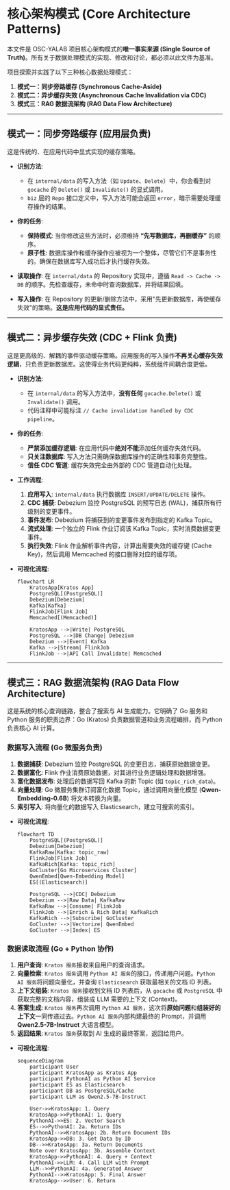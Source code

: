 # 核心架构模式 (Core Architecture Patterns)

本文件是 OSC-YALAB 项目核心架构模式的**唯一事实来源 (Single Source of Truth)**。所有关于数据处理模式的实现、修改和讨论，都必须以此文件为基准。

项目探索并实践了以下三种核心数据处理模式：

1.  **模式一：同步旁路缓存 (Synchronous Cache-Aside)**
2.  **模式二：异步缓存失效 (Asynchronous Cache Invalidation via CDC)**
3.  **模式三：RAG 数据流架构 (RAG Data Flow Architecture)**

---

## 模式一：同步旁路缓存 (应用层负责)

这是传统的、在应用代码中显式实现的缓存策略。

-   **识别方法**:
    -   在 `internal/data` 的写入方法（如 `Update`、`Delete`）中，你会看到对 `gocache` 的 `Delete()` 或 `Invalidate()` 的显式调用。
    -   `biz` 层的 `Repo` 接口定义中，写入方法可能会返回 `error`，暗示需要处理缓存操作的结果。

-   **你的任务**:
    -   **保持模式**: 当你修改这些方法时，必须维持 **“先写数据库，再删缓存”** 的顺序。
    -   **原子性**: 数据库操作和缓存操作应被视为一个整体，尽管它们不是事务性的。确保在数据库写入成功后才执行缓存失效。

-   **读取操作**: 在 `internal/data` 的 Repository 实现中，遵循 `Read -> Cache -> DB` 的顺序。先检查缓存，未命中时查询数据库，并将结果回填。
-   **写入操作**: 在 Repository 的更新/删除方法中，采用"先更新数据库，再使缓存失效"的策略。**这是应用代码的显式责任。**

---

## 模式二：异步缓存失效 (CDC + Flink 负责)

这是更高级的、解耦的事件驱动缓存策略。应用服务的写入操作**不再关心缓存失效逻辑**，只负责更新数据库。这使得业务代码更纯粹，系统组件间耦合度更低。

-   **识别方法**:
    -   在 `internal/data` 的写入方法中，**没有任何** `gocache.Delete()` 或 `Invalidate()` 调用。
    -   代码注释中可能标注 `// Cache invalidation handled by CDC pipeline`。

-   **你的任务**:
    -   **严禁添加缓存逻辑**: 在应用代码中**绝对不能**添加任何缓存失效代码。
    -   **只关注数据库**: 写入方法只需确保数据库操作的正确性和事务完整性。
    -   **信任 CDC 管道**: 缓存失效完全由外部的 CDC 管道自动化处理。

-   **工作流程**:
    1.  **应用写入**: `internal/data` 执行数据库 `INSERT/UPDATE/DELETE` 操作。
    2.  **CDC 捕获**: Debezium 监控 PostgreSQL 的预写日志 (WAL)，捕获所有行级别的变更事件。
    3.  **事件发布**: Debezium 将捕获到的变更事件发布到指定的 Kafka Topic。
    4.  **流式处理**: 一个独立的 Flink 作业订阅该 Kafka Topic，实时消费数据变更事件。
    5.  **执行失效**: Flink 作业解析事件内容，计算出需要失效的缓存键 (Cache Key)，然后调用 Memcached 的接口删除对应的缓存项。

-   **可视化流程**:
    ```mermaid
    flowchart LR
        KratosApp[Kratos App]
        PostgreSQL[(PostgreSQL)]
        Debezium[Debezium]
        Kafka[Kafka]
        FlinkJob[Flink Job]
        Memcached[(Memcached)]
        
        KratosApp -->|Write| PostgreSQL
        PostgreSQL -->|DB Change| Debezium
        Debezium -->|Event| Kafka
        Kafka -->|Stream| FlinkJob
        FlinkJob -->|API Call Invalidate| Memcached
    ```

---

## 模式三：RAG 数据流架构 (RAG Data Flow Architecture)

这是系统的核心查询链路，整合了搜索与 AI 生成能力。它明确了 Go 服务和 Python 服务的职责边界：Go (Kratos) 负责数据管道和业务流程编排，而 Python 负责核心 AI 计算。

### 数据写入流程 (Go 微服务负责)

1.  **数据捕获**: Debezium 监控 PostgreSQL 的变更日志，捕获原始数据变更。
2.  **数据富化**: Flink 作业消费原始数据，对其进行业务逻辑处理和数据增强。
3.  **富化数据发布**: 处理后的数据写回 Kafka 的新 Topic (如 `topic_rich_data`)。
4.  **向量处理**: Go 微服务集群订阅富化数据 Topic，通过调用向量化模型 (**Qwen-Embedding-0.6B**) 将文本转换为向量。
5.  **索引写入**: 将向量化的数据写入 Elasticsearch，建立可搜索的索引。

-   **可视化流程**:
    ```mermaid
    flowchart TD
        PostgreSQL[(PostgreSQL)]
        Debezium[Debezium]
        KafkaRaw[Kafka: topic_raw]
        FlinkJob[Flink Job]
        KafkaRich[Kafka: topic_rich]
        GoCluster[Go Microservices Cluster]
        QwenEmbed[Qwen-Embedding Model]
        ES[(Elasticsearch)]
        
        PostgreSQL -->|CDC| Debezium
        Debezium -->|Raw Data| KafkaRaw
        KafkaRaw -->|Consume| FlinkJob
        FlinkJob -->|Enrich & Rich Data| KafkaRich
        KafkaRich -->|Subscribe| GoCluster
        GoCluster -->|Vectorize| QwenEmbed
        GoCluster -->|Index| ES
    ```

### 数据读取流程 (Go + Python 协作)

1.  **用户查询**: `Kratos 服务`接收来自用户的查询请求。
2.  **向量检索**: `Kratos 服务`调用 `Python AI 服务`的接口，传递用户问题。`Python AI 服务`将问题向量化，并查询 `Elasticsearch` 获取最相关的文档 ID 列表。
3.  **上下文组装**: `Kratos 服务`接收到文档 ID 列表后，从 `gocache` 或 `PostgreSQL` 中获取完整的文档内容，组装成 LLM 需要的上下文 (Context)。
4.  **答案生成**: `Kratos 服务`再次调用 `Python AI 服务`，这次将**原始问题**和**组装好的上下文**一同传递过去。`Python AI 服务`内部构建最终的 Prompt，并调用 **Qwen2.5-7B-Instruct** 大语言模型。
5.  **返回结果**: `Kratos 服务`获取到 AI 生成的最终答案，返回给用户。

-   **可视化流程**:
    ```mermaid
    sequenceDiagram
        participant User
        participant KratosApp as Kratos App
        participant PythonAI as Python AI Service
        participant ES as Elasticsearch
        participant DB as PostgreSQL/Cache
        participant LLM as Qwen2.5-7B-Instruct
        
        User->>KratosApp: 1. Query
        KratosApp->>PythonAI: 1. Query
        PythonAI->>ES: 2. Vector Search
        ES-->>PythonAI: 2a. Return IDs
        PythonAI-->>KratosApp: 2b. Return Document IDs
        KratosApp->>DB: 3. Get Data by ID
        DB-->>KratosApp: 3a. Return Documents
        Note over KratosApp: 3b. Assemble Context
        KratosApp->>PythonAI: 4. Query + Context
        PythonAI->>LLM: 4. Call LLM with Prompt
        LLM-->>PythonAI: 4a. Generated Answer
        PythonAI-->>KratosApp: 5. Final Answer
        KratosApp-->>User: 6. Return
    ```
